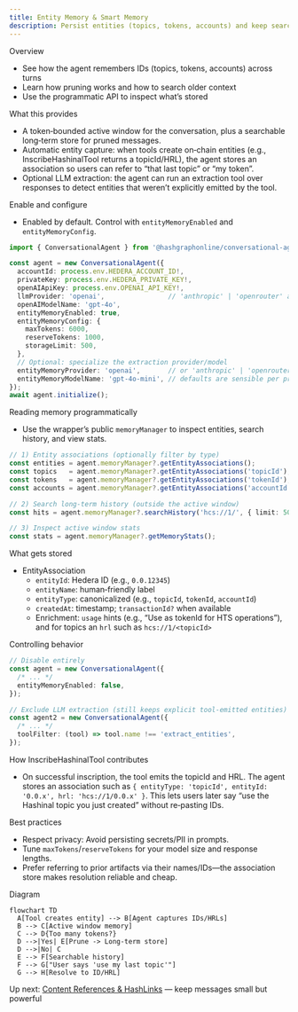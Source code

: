 ```yaml
---
title: Entity Memory & Smart Memory
description: Persist entities (topics, tokens, accounts) and keep searchable history the agent can use for follow‑ups
---
```


Overview
- See how the agent remembers IDs (topics, tokens, accounts) across turns
- Learn how pruning works and how to search older context
- Use the programmatic API to inspect what’s stored

What this provides
- A token‑bounded active window for the conversation, plus a searchable long‑term store for pruned messages.
- Automatic entity capture: when tools create on‑chain entities (e.g., InscribeHashinalTool returns a topicId/HRL), the agent stores an association so users can refer to “that last topic” or “my token”.
- Optional LLM extraction: the agent can run an extraction tool over responses to detect entities that weren’t explicitly emitted by the tool.

Enable and configure
- Enabled by default. Control with `entityMemoryEnabled` and `entityMemoryConfig`.

```ts
import { ConversationalAgent } from '@hashgraphonline/conversational-agent';

const agent = new ConversationalAgent({
  accountId: process.env.HEDERA_ACCOUNT_ID!,
  privateKey: process.env.HEDERA_PRIVATE_KEY!,
  openAIApiKey: process.env.OPENAI_API_KEY!,
  llmProvider: 'openai',                // 'anthropic' | 'openrouter' also supported
  openAIModelName: 'gpt-4o',
  entityMemoryEnabled: true,
  entityMemoryConfig: {
    maxTokens: 6000,
    reserveTokens: 1000,
    storageLimit: 500,
  },
  // Optional: specialize the extraction provider/model
  entityMemoryProvider: 'openai',       // or 'anthropic' | 'openrouter'
  entityMemoryModelName: 'gpt-4o-mini', // defaults are sensible per provider
});
await agent.initialize();
```

Reading memory programmatically
- Use the wrapper’s public `memoryManager` to inspect entities, search history, and view stats.

```ts
// 1) Entity associations (optionally filter by type)
const entities = agent.memoryManager?.getEntityAssociations();
const topics   = agent.memoryManager?.getEntityAssociations('topicId');
const tokens   = agent.memoryManager?.getEntityAssociations('tokenId');
const accounts = agent.memoryManager?.getEntityAssociations('accountId');

// 2) Search long‑term history (outside the active window)
const hits = agent.memoryManager?.searchHistory('hcs://1/', { limit: 50 });

// 3) Inspect active window stats
const stats = agent.memoryManager?.getMemoryStats();
```

What gets stored
- EntityAssociation
  - `entityId`: Hedera ID (e.g., `0.0.12345`)
  - `entityName`: human‑friendly label
  - `entityType`: canonicalized (e.g., `topicId`, `tokenId`, `accountId`)
  - `createdAt`: timestamp; `transactionId?` when available
  - Enrichment: `usage` hints (e.g., “Use as tokenId for HTS operations”), and for topics an `hrl` such as `hcs://1/<topicId>`

Controlling behavior
```ts
// Disable entirely
const agent = new ConversationalAgent({
  /* ... */
  entityMemoryEnabled: false,
});

// Exclude LLM extraction (still keeps explicit tool-emitted entities)
const agent2 = new ConversationalAgent({
  /* ... */
  toolFilter: (tool) => tool.name !== 'extract_entities',
});
```

How InscribeHashinalTool contributes
- On successful inscription, the tool emits the topicId and HRL. The agent stores an association such as `{ entityType: 'topicId', entityId: '0.0.x', hrl: 'hcs://1/0.0.x' }`. This lets users later say “use the Hashinal topic you just created” without re‑pasting IDs.

Best practices
- Respect privacy: Avoid persisting secrets/PII in prompts.
- Tune `maxTokens`/`reserveTokens` for your model size and response lengths.
- Prefer referring to prior artifacts via their names/IDs—the association store makes resolution reliable and cheap.

Diagram
```mermaid
flowchart TD
  A[Tool creates entity] --> B[Agent captures IDs/HRLs]
  B --> C[Active window memory]
  C --> D{Too many tokens?}
  D -->|Yes| E[Prune -> Long-term store]
  D -->|No| C
  E --> F[Searchable history]
  F --> G["User says 'use my last topic'"]
  G --> H[Resolve to ID/HRL]
```

Up next: [Content References & HashLinks](./content-references-and-hashlinks) — keep messages small but powerful
